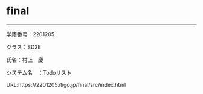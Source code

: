 # final
<hr>
<p>学籍番号：2201205</p>
<p>クラス：SD2E</p>
<p>氏名：村上　慶</p>
<p>システム名　：Todoリスト</p>
<p>URL:https://2201205.itigo.jp/final/src/index.html</p>

